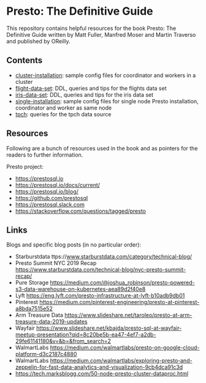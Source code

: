 # Presto: The Definitive Guide

This repository contains helpful resources for the book Presto: The Definitive
Guide written by Matt Fuller, Manfred Moser and Martin Traverso and published by
OReilly.

## Contents

* [cluster-installation](./cluster-installation): sample config files for
  coordinator and workers in a cluster
* [flight-data-set](./flight-data-set): DDL, queries and tips for the flights
  data set
* [iris-data-set](./iris-data-set): DDL, queries and tips for the iris
  data set
* [single-installation](./single-installation): sample config files for single node Presto installation, coordinator and worker as same node
* [tpch](./tpch): queries for the tpch data source

## Resources

Following are a bunch of resources used in the book and as pointers for the
readers to further information.

Presto project:

* https://prestosql.io
* https://prestosql.io/docs/current/
* https://prestosql.io/blog/
* https://github.com/prestosql
* https://prestosql.slack.com
* https://stackoverflow.com/questions/tagged/presto

## Links

Blogs and specific blog posts (in no particular order):

* Starburstdata ttps://www.starburstdata.com/category/technical-blog/
* Presto Summit NYC 2019 Recap https://www.starburstdata.com/technical-blog/nyc-presto-summit-recap/
* Pure Storage https://medium.com/@joshua_robinson/presto-powered-s3-data-warehouse-on-kubernetes-aea89d2f40e8
* Lyft https://eng.lyft.com/presto-infrastructure-at-lyft-b10adb9db01
* Pinterest https://medium.com/pinterest-engineering/presto-at-pinterest-a8bda7515e52
* Arm Treasure Data https://www.slideshare.net/taroleo/presto-at-arm-treasure-data-2019-updates
* Wayfair https://www.slideshare.net/kbajda/presto-sql-at-wayfair-meetup-presentation?qid=8c20be5b-ea47-4ef7-a2db-29fe61141180&v=&b=&from_search=2
* WalmartLabs https://medium.com/walmartlabs/presto-on-google-cloud-platform-d3c2187c4880
* WalmartLabs https://medium.com/walmartlabs/exploring-presto-and-zeppelin-for-fast-data-analytics-and-visualization-9cb4dca91c3d
* https://tech.marksblogg.com/50-node-presto-cluster-dataproc.html